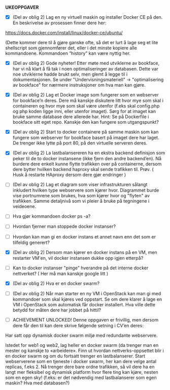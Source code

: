 **UKEOPPGAVER**

- [x] (Del av oblig 2) Lag en ny virtuell maskin og installer Docker CE på den. En beskrivelse av prosessen finner dere her:

https://docs.docker.com/install/linux/docker-ce/ubuntu/

(Dette kommer dere til å gjøre ganske ofte, så det er lurt å lage seg et lite shellscript som gjennomfører det, eller i det minste kopiere alle kommandoene. Kommandoen “history” kan være nyttig her.

- [x] (Del av oblig 2) Gode nyheter! Etter møte med utviklerne av bookface, har vi nå klart å få tak i noen optimaliseringer av databasen. Dette var noe utviklerne hadde brukt selv, men glemt å legge til i dokumentasjonen. Se under "Undervisningsmateriell" -> "optimalisering av bookface" for nærmere instruksjoner om hva man kan gjøre.

- [x] (Del av oblig 2) Lag et Docker image som fungerer som en webserver for bookface’n deres. Dere må kanskje diskutere litt hvor mye som skal i containeren og hvor mye som skal være utenfor (f.eks skal config.php og php koden ligge inni, eller utenfor imaget). Sørg for at imaget kan bruke samme database dere allerede har. 
		Hint: Se på Dockerfile i bookface sitt eget repo. Kanskje den kan fungere som utgangspunkt?

- [x] (Del av oblig 2) Start to docker containere på samme maskin som kan fungere som webserver for bookface basert på imaget dere har laget. De trenger ikke lytte på port 80, på den virtuelle serveren deres.

- [x] (Del av oblig 2) La lastbalansereren ha en ekstra backend definisjon som peker til de to docker instansene (ikke fjern den andre backend’en). Nå burdere dere enkelt kunne flytte trafikken over på containerne, dersom dere bytter hvilken backend haproxy skal sende trafikken til. Prøv. ( Husk å restarte HAproxy dersom dere gjør endringer )

- [ ] (Del av oblig 2) Lag et diagram som viser infrastrukturen sålangt inkludert hvilken type webservere som kjører hvor. Diagrammet burde vise portnumrene som brukes, hva som kjører hvor og "flyten" av trafikken. Samme detaljnivå som vi pleier å bruke på tegningene i veideoene.

- [ ] Hva gjør kommandoen docker ps -a?

- [ ] Hvordan fjerner man stoppede docker instanser?

- [ ] Hvordan kan man gi en docker instans et annet navn enn det som er tilfeldig generert?

- [x] (Del av oblig 2) Dersom man kjører en docker instans på en VM, men restarter VM'en, vil docker instansen dukke opp igjen etterpå?

- [ ] Kan to docker instanser "pinge" hverandre på det interne docker nettverket? ( Her må man kanskje google litt )

- [x] (Del av oblig 2) Hva er en docker swarm?

- [ ] (Del av oblig 2) Når man starter en ny VM i OpenStack kan man gi med kommandoer som skal kjøres ved oppstart. Se om dere klarer å lage en VM i OpenStack som automatisk får docker installert. Hva ville dette betydd for måten dere har jobbet på hittil?

- [ ] ACHIEVEMENT UNLOCKED! Denne oppgaven er frivillig, men dersom dere får den til kan dere skrive følgende setning i CV’en deres:

Har satt opp dynamisk docker swarm miljø med redundante webservere.

Istedet for web1 og web2, lag heller en docker swarm (da trenger man en mester og kanskje to «arbeidere». Finn ut hvordan nettverks-oppsettet blir i en docker swarm og om du fortsatt trenger en lastbalanserer. Start webserverene som en tjeneste i docker swarm, her kan dere velge antal replicas, f.eks 2. Nå trenger dere bare ordne trafikken, så vil dere ha en langt mer fleksibel og dynamisk platform hvor flere ting kan kjøre, nesten som en egen sky! (f.eks: er det nødvendig med lastbalanserer som egen maskin? Hva med databasen?)